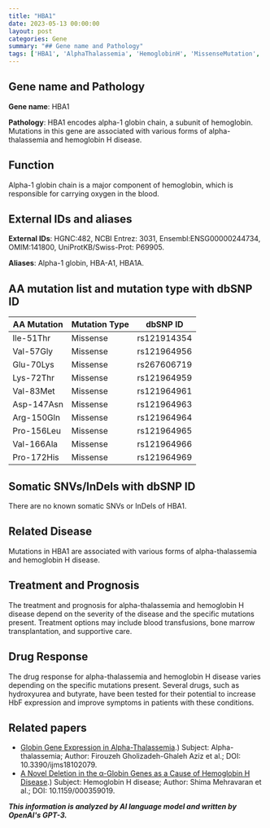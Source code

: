 ```yaml
---
title: "HBA1"
date: 2023-05-13 00:00:00
layout: post
categories: Gene
summary: "## Gene name and Pathology"
tags: ['HBA1', 'AlphaThalassemia', 'HemoglobinH', 'MissenseMutation', 'TreatmentOptions', 'DrugResponse', 'GlobinGeneExpression', 'HematologyResearch']
---
```


## Gene name and Pathology

**Gene name**: HBA1

**Pathology**: HBA1 encodes alpha-1 globin chain, a subunit of hemoglobin. Mutations in this gene are associated with various forms of alpha-thalassemia and hemoglobin H disease.

## Function

Alpha-1 globin chain is a major component of hemoglobin, which is responsible for carrying oxygen in the blood.

## External IDs and aliases

**External IDs**: HGNC:482, NCBI Entrez: 3031, Ensembl:ENSG00000244734, OMIM:141800, UniProtKB/Swiss-Prot: P69905.

**Aliases**: Alpha-1 globin, HBA-A1, HBA1A.

## AA mutation list and mutation type with dbSNP ID

| AA Mutation | Mutation Type | dbSNP ID |
| ----------- | ----------- | ----------- |
| Ile-51Thr | Missense | rs121914354 |
| Val-57Gly | Missense | rs121964956 |
| Glu-70Lys | Missense | rs267606719 |
| Lys-72Thr | Missense | rs121964959 |
| Val-83Met | Missense | rs121964961 |
| Asp-147Asn | Missense | rs121964963 |
| Arg-150Gln | Missense | rs121964964 |
| Pro-156Leu | Missense | rs121964965 |
| Val-166Ala | Missense | rs121964966 |
| Pro-172His | Missense | rs121964969 |

## Somatic SNVs/InDels with dbSNP ID

There are no known somatic SNVs or InDels of HBA1.

## Related Disease

Mutations in HBA1 are associated with various forms of alpha-thalassemia and hemoglobin H disease.

## Treatment and Prognosis

The treatment and prognosis for alpha-thalassemia and hemoglobin H disease depend on the severity of the disease and the specific mutations present. Treatment options may include blood transfusions, bone marrow transplantation, and supportive care.

## Drug Response

The drug response for alpha-thalassemia and hemoglobin H disease varies depending on the specific mutations present. Several drugs, such as hydroxyurea and butyrate, have been tested for their potential to increase HbF expression and improve symptoms in patients with these conditions.

## Related papers

- [Globin Gene Expression in Alpha-Thalassemia](https://doi.org/10.3390/ijms18102079).) Subject: Alpha-thalassemia; Author: Firouzeh Gholizadeh-Ghaleh Aziz et al.; DOI: 10.3390/ijms18102079.
- [A Novel Deletion in the α-Globin Genes as a Cause of Hemoglobin H Disease](https://doi.org/10.1159/000359019).) Subject: Hemoglobin H disease; Author: Shima Mehravaran et al.; DOI: 10.1159/000359019.

**_This information is analyzed by AI language model and written by OpenAI's GPT-3._**